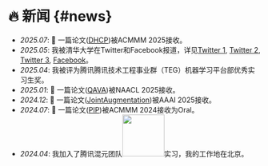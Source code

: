 # 🔥 新闻 {#news}
- *2025.07*: 🎉 一篇论文([DHCP](https://arxiv.org/abs/2411.18659))被ACMMM 2025接收。
- *2025.05*: 我被清华大学在Twitter和Facebook报道，详见[Twitter 1](https://x.com/Tsinghua_Uni/status/1925190201896210751), [Twitter 2](https://x.com/Tsinghua_Uni/status/1925662659786965125), [Twitter 3](https://x.com/Tsinghua_Uni/status/1926027983518609890), [Facebook](https://www.facebook.com/share/p/171JbK5ZXo/)。
- *2025.04*: 我被评为腾讯腾讯技术工程事业群（TEG）机器学习平台部优秀实习生奖。
- *2025.01*: 🎉 一篇论文([QAVA](https://aclanthology.org/2025.naacl-long.512/))被NAACL 2025接收。
- *2024.12*: 🎉 一篇论文([JointAugmentation](https://ojs.aaai.org/index.php/AAAI/article/view/34425))被AAAI 2025接收。
- *2024.07*: 🎉 一篇论文([PIP](https://dl.acm.org/doi/abs/10.1145/3664647.3685510))被ACMMM 2024接收为Oral。
- *2024.04*: 我加入了腾讯混元团队<img src='images/tencent_logo.png' style='width: 6em;'>实习，我的工作地在北京。